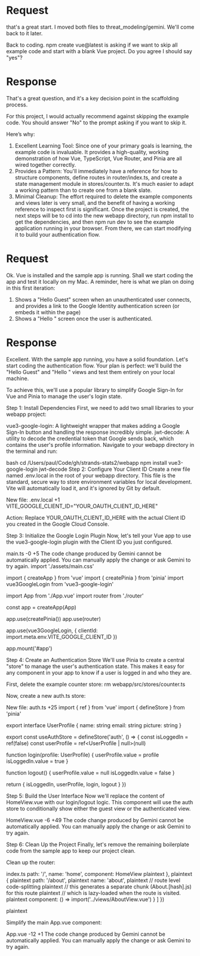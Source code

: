 # Request

that's a great start. I moved both files to threat_modeling/gemini. We'll come back to it later.

Back to coding. npm create vue@latest is asking if we want to skip all example code and start with a blank Vue project. Do you agree I should say "yes"?

# Response

That's a great question, and it's a key decision point in the scaffolding process.

For this project, I would actually recommend against skipping the example code. You should answer "No" to the prompt asking if you want to skip it.

Here’s why:

1. Excellent Learning Tool: Since one of your primary goals is learning, the example code is invaluable. It provides a high-quality, working demonstration of how Vue, TypeScript, Vue Router, and Pinia are all wired together correctly.
2. Provides a Pattern: You'll immediately have a reference for how to structure components, define routes in router/index.ts, and create a state management module in stores/counter.ts. It's much easier to adapt a working pattern than to create one from a blank slate.
3. Minimal Cleanup: The effort required to delete the example components and views later is very small, and the benefit of having a working reference to inspect first is significant.
Once the project is created, the next steps will be to cd into the new webapp directory, run npm install to get the dependencies, and then npm run dev to see the example application running in your browser. From there, we can start modifying it to build your authentication flow.

# Request

Ok. Vue is installed and the sample app is running. Shall we start coding the app and test it locally on my Mac.  A reminder, here is what we plan on doing in this first iteration:

1. Shows a "Hello Guest" screen when an unauthenticated user connects, and provides a link to the Google Identity authentication screen (or embeds it within the page)
2. Shows a "Hello <username>" screen once the user is authenticated.

# Response

Excellent. With the sample app running, you have a solid foundation. Let's start coding the authentication flow. Your plan is perfect: we'll build the "Hello Guest" and "Hello " views and test them entirely on your local machine.

To achieve this, we'll use a popular library to simplify Google Sign-In for Vue and Pinia to manage the user's login state.

Step 1: Install Dependencies
First, we need to add two small libraries to your webapp project:

vue3-google-login: A lightweight wrapper that makes adding a Google Sign-In button and handling the response incredibly simple.
jwt-decode: A utility to decode the credential token that Google sends back, which contains the user's profile information.
Navigate to your webapp directory in the terminal and run:

bash
cd /Users/paul/Code/gh/strands-stats2/webapp
npm install vue3-google-login jwt-decode
Step 2: Configure Your Client ID
Create a new file named .env.local in the root of your webapp directory. This file is the standard, secure way to store environment variables for local development. Vite will automatically load it, and it's ignored by Git by default.

New file: .env.local
+1
VITE_GOOGLE_CLIENT_ID="YOUR_OAUTH_CLIENT_ID_HERE"

Action: Replace YOUR_OAUTH_CLIENT_ID_HERE with the actual Client ID you created in the Google Cloud Console.

Step 3: Initialize the Google Login Plugin
Now, let's tell your Vue app to use the vue3-google-login plugin with the Client ID you just configured.

main.ts
-0
+5
The code change produced by Gemini cannot be automatically applied. You can manually apply the change or ask Gemini to try again.
import './assets/main.css'

import { createApp } from 'vue'
import { createPinia } from 'pinia'
import vue3GoogleLogin from 'vue3-google-login'

import App from './App.vue'
import router from './router'

const app = createApp(App)

app.use(createPinia())
app.use(router)

app.use(vue3GoogleLogin, {
  clientId: import.meta.env.VITE_GOOGLE_CLIENT_ID
})

app.mount('#app')

Step 4: Create an Authentication Store
We'll use Pinia to create a central "store" to manage the user's authentication state. This makes it easy for any component in your app to know if a user is logged in and who they are.

First, delete the example counter store: rm webapp/src/stores/counter.ts

Now, create a new auth.ts store:

New file: auth.ts
+25
import { ref } from 'vue'
import { defineStore } from 'pinia'

export interface UserProfile {
  name: string
  email: string
  picture: string
}

export const useAuthStore = defineStore('auth', () => {
  const isLoggedIn = ref(false)
  const userProfile = ref<UserProfile | null>(null)

  function login(profile: UserProfile) {
    userProfile.value = profile
    isLoggedIn.value = true
  }

  function logout() {
    userProfile.value = null
    isLoggedIn.value = false
  }

  return { isLoggedIn, userProfile, login, logout }
})

Step 5: Build the User Interface
Now we'll replace the content of HomeView.vue with our login/logout logic. This component will use the auth store to conditionally show either the guest view or the authenticated view.

HomeView.vue
-6
+49
The code change produced by Gemini cannot be automatically applied. You can manually apply the change or ask Gemini to try again.
<script setup lang="ts">
import TheWelcome from '../components/TheWelcome.vue'
</script>
<script setup lang="ts">
import { GoogleLogin, type CredentialResponse } from 'vue3-google-login'
import { decodeCredential } from 'vue3-google-login'
import { useAuthStore, type UserProfile } from '@/stores/auth'

const authStore = useAuthStore()

const handleLoginSuccess = (response: CredentialResponse) => {
  const userData = decodeCredential(response.credential) as UserProfile
  console.log('Logged in user:', userData)
  authStore.login(userData)
}

const handleLoginError = () => {
  console.error('Login failed')
}

const handleLogout = () => {
  authStore.logout()
}
</script>

<template>
  <main>
    <TheWelcome />
  </main>
  <div>
    <div v-if="!authStore.isLoggedIn" class="login-container">
      <h1>Hello, Guest!</h1>
      <p>Please sign in to view your stats.</p>
      <GoogleLogin :callback="handleLoginSuccess" :error-callback="handleLoginError" />
    </div>
    <div v-else class="welcome-container">
      <img :src="authStore.userProfile?.picture" alt="User profile picture" class="profile-pic" />
      <h1>Hello, {{ authStore.userProfile?.name }}</h1>
      <p>Welcome to Strands Stats!</p>
      <button @click="handleLogout">Logout</button>
    </div>
  </div>
</template>

<style scoped>
.login-container, .welcome-container {
  display: flex;
  flex-direction: column;
  align-items: center;
  padding: 2rem;
}
.profile-pic {
  border-radius: 50%;
  width: 60px;
  height: 60px;
  margin-bottom: 1rem;
}
</style>

Step 6: Clean Up the Project
Finally, let's remove the remaining boilerplate code from the sample app to keep our project clean.

Clean up the router:

index.ts
      path: '/',
      name: 'home',
      component: HomeView
plaintext
   },
plaintext
   {
plaintext
     path: '/about',
plaintext
     name: 'about',
plaintext
     // route level code-splitting
plaintext
     // this generates a separate chunk (About.[hash].js) for this route
plaintext
     // which is lazy-loaded when the route is visited.
plaintext
     component: () => import('../views/AboutView.vue')
   }
 ]
})

plaintext

Simplify the main App.vue component:

App.vue
-12
+1
The code change produced by Gemini cannot be automatically applied. You can manually apply the change or ask Gemini to try again.
<script setup lang="ts">
import { RouterLink, RouterView } from 'vue-router'
import HelloWorld from './components/HelloWorld.vue'
import { RouterView } from 'vue-router'
</script>

<template>
  <header>
    <img alt="Vue logo" class="logo" src="@/assets/logo.svg" width="125" height="125" />

    <div class="wrapper">
      <HelloWorld msg="You did it!" />

      <nav>
        <RouterLink to="/">Home</RouterLink>
        <RouterLink to="/about">About</RouterLink>
      </nav>
plaintext
 <main>
plaintext
   <RouterView />
plaintext
 </main>
main {
plaintext
 padding: 1rem;
}
plaintext
```
Delete unused files:
rm webapp/src/views/AboutView.vue
rm -rf webapp/src/components/* (delete all files in the components directory)
Run the App
You're all set! Go to your terminal in the webapp directory and run the local development server:

bash
npm run dev
Open your browser to http://localhost:5173. You should see the "Hello, Guest!" screen with a "Sign in with Google" button. Click it, sign in, and you should see the "Hello, " screen.

# Request

1. FYI, I named the project (and thus the folder) games-stats-gui rather than webapp. Please update your internal references so you have the correct path.

2. What is the risk of storing the Google Client ID in Github? Should I add .env.local to my .gitignore file? Or is it a public key?

3. I assume the new auth.ts store goes in src/stores

4. Cleaning up the router looks like there were no changes. The way you presented it was very confusing too. Hopefully now that you have the correct path you can revisit that one.

5. The Changes to App.vue also were very confusing. Again, lets revisit that one.

6. I did remove AboutView.vue and components/*

After we resolve the points here I;ll try to run it

# Response 

Excellent questions. Let's clarify these points to get your local environment running smoothly. You've raised some very important details.

## 1. Project Path (games-stats-gui)
Thank you for the correction. I have updated my internal references and will use /Users/paul/Code/gh/strands-stats2/games-stats-gui/ as the path for the Vue application going forward.

## 2. Google Client ID Security
This is a crucial security question.

* Is it a public key? Yes, the OAuth 2.0 Client ID is considered public information. It is designed to be embedded in the client-side JavaScript of your web application. It cannot be used on its own to do anything malicious.
* What is the risk? The security comes from the Authorized JavaScript origins you configured in the Google Cloud Console. Only web pages served from those origins (e.g., http://localhost:5173 and eventually your production URL) are allowed to use that Client ID to initiate a sign-in flow. If someone copied your Client ID and tried to use it on their own malicious website, Google's servers would reject the request.
* Should .env.local be in .gitignore? Yes, absolutely. Your .gitignore file already includes the line .env.local, which is perfect. While the Client ID itself is public, it is a strong best practice to keep all environment-specific configurations out of version control. This prevents accidental leakage of future, more sensitive keys (like API keys) and allows each developer (and your production environment) to use different configurations.

## 3. auth.ts Store Location

You are correct. The new auth.ts file should be created in /Users/paul/Code/gh/strands-stats2/games-stats-gui/src/stores/.

(diff not shown)

## 4. Router Cleanup (router/index.ts)

My apologies for the confusing presentation. You are correct that the goal is to remove the /about route that was part of the boilerplate. Here is a clear diff to make that change.

(diff not shown)

## 5. Main App Component Cleanup (App.vue)
Again, my apologies for the confusion. The goal here is to strip out all the boilerplate header, logo, and navigation from the main App.vue component, leaving only a simple container for our views.

Here is the corrected diff for /Users/paul/Code/gh/strands-stats2/games-stats-gui/src/App.vue:

(diff now shown)

With these clarifications and corrected code changes, you should now have a clean project structure ready for you to run `npm run dev` and test the authentication flow.

